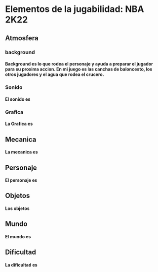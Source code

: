 # Elementos de la jugabilidad: NBA 2K22

## Atmosfera

### background
#### Background es lo que rodea el personaje y ayuda a preparar el jugador para su proxima accion. En mi juego es las canchas de baloncesto, los otros jugadores y el agua que rodea el crucero.

### Sonido
#### El sonido es

### Grafica
#### La Grafica es

## Mecanica
#### La mecanica es

## Personaje
#### El personaje es 

## Objetos
#### Los objetos

## Mundo
#### El mundo es

## Dificultad
#### La dificultad es
